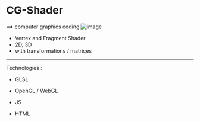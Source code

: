 # CG-Shader
==> computer graphics coding
![image](https://user-images.githubusercontent.com/56310257/137000317-7c0aea02-16d4-40dc-95d7-3c1bd6f69ff0.png)

- Vertex and Fragment Shader
- 2D, 3D
- with transformations / matrices

____________________________________
 
Technologies : 

- GLSL
- OpenGL / WebGL

- JS
- HTML
